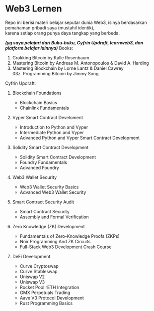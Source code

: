# Web3 Lernen
Repo ini berisi materi belajar seputar dunia Web3, isinya berdasarkan pemahaman pribadi saya (mustahil identik), <br>
karena setiap orang punya daya tangkap yang berbeda.

***(yg saya pelajari dari Buku-buku, Cyfrin Updraft, learnweb3, dan platform belajar lainnya)***
Books:

01. Grokking Bitcoin by Kalle Rosenbaum
02. Mastering Bitcoin by Andreas M. Antonopoulos & David A. Harding
03. Mastering Blockchain by Lorne Lantz & Daniel Cawrey <br>
03z. Programming Bitcoin by Jimmy Song

Cyfrin Updraft:

1. Blockchain Foundations
	* Blockchain Basics
	* Chainlink Fundamentals
	
2. Vyper Smart Contract Develoment
	* Introduction to Python and Vyper
	* Intermediate Python and Vyper
	* Advanced Python and Vyper Smart Contract Development
	
3. Solidity Smart Contract Development
	* Solidity Smart Contract Development
	* Foundry Fundamentals
	* Advanced Foundry

4. Web3 Wallet Security
	* Web3 Wallet Security Basics
	* Advanced Web3 Wallet Security

5. Smart Contract Security Audit
	* Smart Contract Security
	* Assembly and Formal Verification

6. Zero Knowledge (ZK) Development
	* Fundamentals of Zero-Knowledge Proofs (ZKPs)
	* Noir Programming And ZK Circuits
	* Full-Stack Web3 Development Crash Course

7. 	DeFi Development
	* Curve Cryptoswap
	* Curve Stableswap
	* Uniswap V2
	* Uniswap V3
	* Rocket Pool rETH Integration
	* GMX Perpetuals Trading
	* Aave V3 Protocol Development
	* Rust Programming Basics

